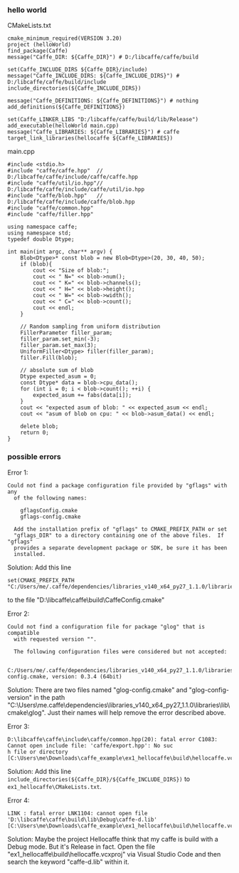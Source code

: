 ### hello world
CMakeLists.txt
```
cmake_minimum_required(VERSION 3.20)
project (helloWorld)
find_package(Caffe)
message("Caffe_DIR: ${Caffe_DIR}") # D:/libcaffe/caffe/build

set(Caffe_INCLUDE_DIRS ${Caffe_DIR}/include)
message("Caffe_INCLUDE_DIRS: ${Caffe_INCLUDE_DIRS}") # D:/libcaffe/caffe/build/include
include_directories(${Caffe_INCLUDE_DIRS})

message("Caffe_DEFINITIONS: ${Caffe_DEFINITIONS}") # nothing
add_definitions(${Caffe_DEFINITIONS})

set(Caffe_LINKER_LIBS "D:/libcaffe/caffe/build/lib/Release")
add_executable(helloWorld main.cpp)
message("Caffe_LIBRARIES: ${Caffe_LIBRARIES}") # caffe
target_link_libraries(hellocaffe ${Caffe_LIBRARIES})
```
main.cpp
```
#include <stdio.h>
#include "caffe/caffe.hpp" 	// D:/libcaffe/caffe/include/caffe/caffe.hpp
#include "caffe/util/io.hpp"// D:/libcaffe/caffe/include/caffe/util/io.hpp
#include "caffe/blob.hpp"	// D:/libcaffe/caffe/include/caffe/blob.hpp
#include "caffe/common.hpp"
#include "caffe/filler.hpp"

using namespace caffe;
using namespace std;
typedef double Dtype;

int main(int argc, char** argv) {
	Blob<Dtype>* const blob = new Blob<Dtype>(20, 30, 40, 50);
	if (blob){
		cout << "Size of blob:";
		cout << " N=" << blob->num();
		cout << " K=" << blob->channels();
		cout << " H=" << blob->height();
		cout << " W=" << blob->width();
		cout << " C=" << blob->count();
		cout << endl;
	}

	// Random sampling from uniform distribution
	FillerParameter filler_param;
	filler_param.set_min(-3);
	filler_param.set_max(3);
	UniformFiller<Dtype> filler(filler_param);
	filler.Fill(blob);

	// absolute sum of blob
	Dtype expected_asum = 0;
	const Dtype* data = blob->cpu_data();
	for (int i = 0; i < blob->count(); ++i) {
		expected_asum += fabs(data[i]);
	}
	cout << "expected asum of blob: " << expected_asum << endl;
	cout << "asum of blob on cpu: " << blob->asum_data() << endl;

	delete blob;
	return 0;
}
```
### possible errors
Error 1:
```
Could not find a package configuration file provided by "gflags" with any
  of the following names:

    gflagsConfig.cmake
    gflags-config.cmake

  Add the installation prefix of "gflags" to CMAKE_PREFIX_PATH or set
  "gflags_DIR" to a directory containing one of the above files.  If "gflags"
  provides a separate development package or SDK, be sure it has been
  installed.
```
Solution: Add this line 
```
set(CMAKE_PREFIX_PATH "C:/Users/me/.caffe/dependencies/libraries_v140_x64_py27_1.1.0/libraries")
```
to the file "D:\libcaffe\caffe\build\CaffeConfig.cmake"

Error 2:
```
Could not find a configuration file for package "glog" that is compatible
  with requested version "".

  The following configuration files were considered but not accepted:

    C:/Users/me/.caffe/dependencies/libraries_v140_x64_py27_1.1.0/libraries/lib/cmake/glog/glog-config.cmake, version: 0.3.4 (64bit)
```
Solution: There are two files named "glog-config.cmake" and "glog-config-version" in the path "C:\Users\me\.caffe\dependencies\libraries_v140_x64_py27_1.1.0\libraries\lib\cmake\glog". Just their names will help remove the error described above.

Error 3:
```
D:\libcaffe\caffe\include\caffe/common.hpp(20): fatal error C1083: Cannot open include file: 'caffe/export.hpp': No suc
h file or directory [C:\Users\me\Downloads\caffe_example\ex1_hellocaffe\build\hellocaffe.vcxproj]
```
Solution: Add this line `include_directories(${Caffe_DIR}/${Caffe_INCLUDE_DIRS})` to `ex1_hellocaffe\CMakeLists.txt`.

Error 4:
```
LINK : fatal error LNK1104: cannot open file 'D:\libcaffe\caffe\build\lib\Debug\caffe-d.lib' [C:\Users\me\Downloads\caffe_example\ex1_hellocaffe\build\hellocaffe.vcxproj]
```
Solution: Maybe the project Hellocaffe think that my caffe is build with a Debug mode. But it's Release in fact. Open the file "ex1_hellocaffe\build\hellocaffe.vcxproj" via Visual Studio Code and then search the keyword "caffe-d.lib" within it.
